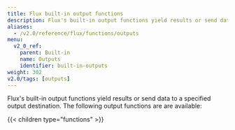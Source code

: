 ```yaml
---
title: Flux built-in output functions
description: Flux's built-in output functions yield results or send data to a specified output destination.
aliases:
  - /v2.0/reference/flux/functions/outputs
menu:
  v2_0_ref:
    parent: Built-in
    name: Outputs
    identifier: built-in-outputs
weight: 302
v2.0/tags: [outputs]
---
```


Flux's built-in output functions yield results or send data to a specified output destination.
The following output functions are are available:

{{< children type="functions" >}}
